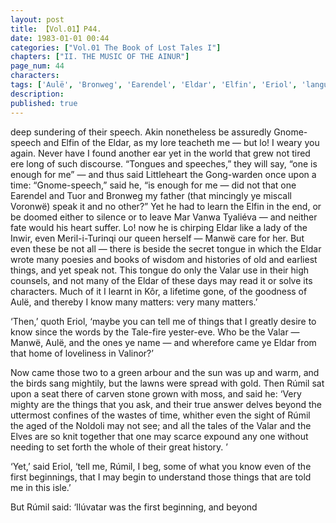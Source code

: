 ```yaml
---
layout: post
title: 【Vol.01】P44.
date: 1983-01-01 00:44
categories: ["Vol.01 The Book of Lost Tales I"]
chapters: ["II. THE MUSIC OF THE AINUR"]
page_num: 44
characters: 
tags: ['Aulë', 'Bronweg', 'Earendel', 'Eldar', 'Elfin', 'Eriol', 'language of the Gods']
description: 
published: true
---
```


<p style="text-indent: 0;">
deep sundering of their speech. Akin nonetheless be assuredly Gnome-speech and Elfin of the Eldar, as my lore teacheth me — but lo! I weary you again. Never have I found another ear yet in the world that grew not tired ere long of such discourse. “Tongues and speeches,” they will say, “one is enough for me” — and thus said Littleheart the Gong-warden once upon a time: “Gnome-speech,” said he, “is enough for me — did not that one Earendel and Tuor and Bronweg my father (that mincingly ye miscall Voronwë) speak it and no other?” Yet he had to learn the Elfin in the end, or be doomed either to silence or to leave Mar Vanwa Tyaliéva — and neither fate would his heart suffer. Lo! now he is chirping Eldar like a lady of the Inwir, even Meril-i-Turinqi our queen herself — Manwë care for her. But even these be not all — there is beside the secret tongue in which the Eldar wrote many poesies and books of wisdom and histories of old and earliest things, and yet speak not. This tongue do only the Valar use in their high counsels, and not many of the Eldar of these days may read it or solve its characters. Much of it I learnt in Kôr, a lifetime gone, of the goodness of Aulë, and thereby I know many matters: very many matters.’
</p>

‘Then,’ quoth Eriol, ‘maybe you can tell me of things that I greatly desire to know since the words by the Tale-fire yester-eve. Who be the Valar — Manwë, Aulë, and the ones ye name — and wherefore came ye Eldar from that home of loveliness in Valinor?’

Now came those two to a green arbour and the sun was up and warm, and the birds sang mightily, but the lawns were spread with gold. Then Rúmil sat upon a seat there of carven stone grown with moss, and said he: ‘Very mighty are the things that you ask, and their true answer delves beyond the uttermost confines of the wastes of time, whither even the sight of Rúmil the aged of the Noldoli may not see; and all the tales of the Valar and the Elves are so knit together that one may scarce expound any one without needing to set forth the whole of their great history. ’

‘Yet,’ said Eriol, ‘tell me, Rúmil, I beg, some of what you know even of the first beginnings, that I may begin to understand those things that are told me in this isle.’

But Rúmil said: ‘Ilúvatar was the first beginning, and beyond


